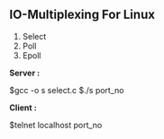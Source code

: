 ## IO-Multiplexing For Linux

1. Select
2. Poll 
3. Epoll

**Server :** 

$gcc -o s select.c
$./s port_no

**Client  :**

$telnet localhost port_no
